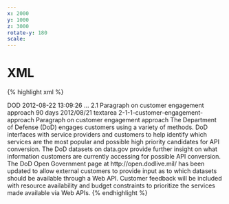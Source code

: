 ```yaml
---
x: 2000
y: 1000
z: 3000
rotate-y: 180
scale:
---
```


# XML

{% highlight xml %}
<?xml version="1.0"?>
<report>
  <agency>DOD</agency>
  <generated>2012-08-22 13:09:26</generated>
  <items>
  ...
  <item id="2.1.1">
      <parent>2.1</parent>
      <text>Paragraph on customer engagement approach</text>
      <due>90 days</due>
      <due_date>2012/08/21</due_date>
      <fields>
        <field>
          <type>textarea</type>
          <name>2-1-1-customer-engagement-approach</name>
          <label>Paragraph on customer engagement approach</label>
          <options/>
          <value>The Department of Defense (DoD) engages customers using a variety of methods. DoD interfaces with service providers and customers to help identify which services are the most popular and possible high priority candidates for API conversion. The DoD datasets on data.gov provide further insight on what information customers are currently accessing for possible API conversion. The DoD Open Government page at http://open.dodlive.mil/ has been updated to allow external customers to provide input as to which datasets should be available through a Web API. Customer feedback will be included with resource availability and budget constraints to prioritize the services made available via Web APIs.</value>
        </field>
      </fields>
      <multiple/>
    </item>
  </items>
</report>
{% endhighlight %}